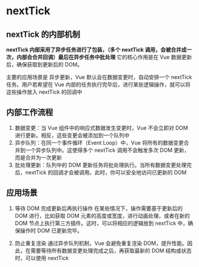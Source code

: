 # nextTick

## nextTick 的内部机制

**nextTick 内部采用了异步任务进行了包装，（多个 nextTick 调用，会被合并成一次，内部会合并回调）最后在异步任务中批处理**
它的核心作用是在 Vue 数据更新后，确保获取到更新后的 DOM。

主要的应用场景是 异步更新，Vue 默认会在数据变更时，自动安排一个 nextTick 任务。用户若希望在 Vue 内部的任务执行完毕后，进行某些逻辑操作，就可以将这些操作放入 nextTick 的回调中

## 内部工作流程

1. 数据变更：当 Vue 组件中的响应式数据发生变更时，Vue 不会立即对 DOM 进行更新。相反，这些变更会被添加到一个队列中
2. 异步队列：在同一个事件循环（Event Loop）中，Vue 将所有的数据变更合并到一个异步队列中。这使得多个 nextTick 调用不会触发多次 DOM 更新，而是合并为一次更新
3. 批处理更新：队列中的 DOM 更新任务将批处理执行。当所有数据变更处理完后，nextTick 的回调才会被调用。此时，你可以安全地访问已更新的 DOM

## 应用场景

1. 等待 DOM 完成更新后再执行操作
   在某些情况下，操作需要基于更新后的 DOM 进行，比如获取 DOM 元素的高度或宽度，进行动画处理，或者在新的 DOM 节点上执行第三方插件。这时，可以将相应的逻辑放到 nextTick 中，确保操作时 DOM 已更新完毕。

2. 防止重复渲染
   通过异步队列机制，Vue 会避免重复渲染 DOM，提升性能。因此，在需要等待所有数据变更处理完成之后，再获取最新的 DOM 结构或状态时，可以使用 nextTick
